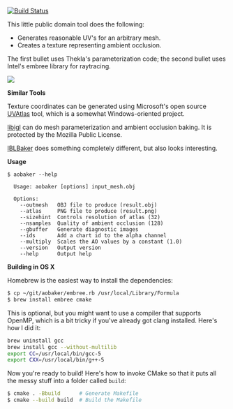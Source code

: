 [![Build Status](https://travis-ci.org/prideout/aobaker.svg?branch=master)](https://travis-ci.org/prideout/aobaker)

This little public domain tool does the following:

- Generates reasonable UV's for an arbitrary mesh.
- Creates a texture representing ambient occlusion.

The first bullet uses Thekla's parameterization code; the second bullet uses Intel's embree library for raytracing.

![](https://github.com/prideout/aobaker/blob/master/suzanne.png)

**Similar Tools**

Texture coordinates can be generated using Microsoft's open source [UVAtlas](https://github.com/Microsoft/UVAtlas) tool, which is a somewhat Windows-oriented project.

[libigl](http://libigl.github.io/libigl) can do mesh parameterization and ambient occlusion baking.  It is protected by the Mozilla Public License.

[IBLBaker](http://www.derkreature.com/iblbaker/) does something completely different, but also looks interesting.

**Usage**

```
$ aobaker --help

  Usage: aobaker [options] input_mesh.obj

  Options:
    --outmesh   OBJ file to produce (result.obj)
    --atlas     PNG file to produce (result.png)
    --sizehint  Controls resolution of atlas (32)
    --nsamples  Quality of ambient occlusion (128)
    --gbuffer   Generate diagnostic images
    --ids       Add a chart id to the alpha channel
    --multiply  Scales the AO values by a constant (1.0)
    --version   Output version
    --help      Output help
```

**Building in OS X**

Homebrew is the easiest way to install the dependencies:

```bash
$ cp ~/git/aobaker/embree.rb /usr/local/Library/Formula
$ brew install embree cmake
```

This is optional, but you might want to use a compiler that supports OpenMP, which is a bit tricky if you've already got clang installed.  Here's how I did it:

```bash
brew uninstall gcc
brew install gcc --without-multilib
export CC=/usr/local/bin/gcc-5
export CXX=/usr/local/bin/g++-5
```

Now you're ready to build!  Here's how to invoke CMake so that it puts all the messy stuff into a folder called `build`:
```bash
$ cmake . -Bbuild      # Generate Makefile
$ cmake --build build  # Build the Makefile
```
